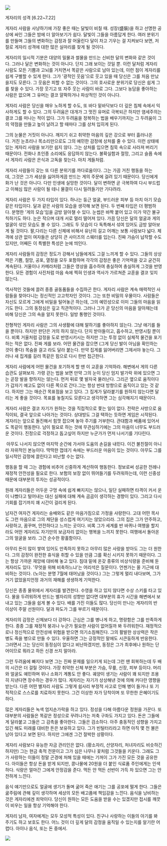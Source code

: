 ![](../../_resources/24311048565548032D_de72ae32d35c434996cea55d5010db7.jpg)

게자리의 성격 [6.22~7.22]

게자리 사람을 사냥하기에 가장 좋은 때는 달빛이 비칠 때. 성장(盛裝)을 하고 선명한 공상에 싸인 그들은 밤에 더 알아보기가 쉽다. 달빛이 그들을 아름답게 한다. 여러 분위기를 만들며 그들의 변화하는 감정과 잘 어울린다 달이 차고 기우는 걸 지켜보다 보면, 저절로 게자리 성격에 대한 많은 실마리를 찾게 될 것이다. 

게자리의 일시적 기분은 대양의 밀물과 썰물을 만드는 신비한 달의 변화와 같은 것이다. 그러나 달은 변화하는 것이 아니다. 단지 그래 보이는 것일 뿐. 이런 달처럼 게자리 사람도 모든 기쁨과 고뇌를 거치면서 똑같은 사람으로 남아 있는데, 이런 점이 게자리를 쉽게 구별할 수 있게 한다. 그가 '광적인 웃음'으로 웃고 있을 때 당신은 그를 처음 만났을지도 모른다. 그 웃음은 피할 수 없는 것이다. 그의 호사로운 분위기로 당신은 쉽게 그를 찾을 수 있다. 가장 웃기고 또 자주 웃는 사람이 바로 그다. 그보다 농담을 좋아하는 사람은 없으며 그 유머는 결코 얄팍하거나 파상적인 것이 아니다. 

게자리 사람은 당신을 매우 노하게 할 수도, 또 바다 밑바닥보다 더 깊은 침체 속에서 익사하게도 할 수 있다. 그의 두려움은 대개가 그 멋진 유머로 극복되곤 하지만 염세주의는 결코 그를 떠나는 적이 없다. 그가 두려움을 정복하는 법을 배우기까지는 그 두려움이 그의 약점을 만들고 높이 날려고 할 때마다 그를 상처 입히게 된다. 

그의 눈물은 거짓이 아니다. 깨지기 쉬고 취약한 마음의 깊은 강으로 부터 흘러나온다. 거친 눈초리나 목소리만으로도 그의 예민한 감정에 상처를 줄 수 있다. 이런 상태에 있는 게자리 사람을 보기란 쉽지 않다. 그는 상처를 입으면 침묵 속으로 사라져 버리기 때문이다. 전화나 초인종 소리에도 응답하지 않는다. 불확실함과 절망, 그리고 슬픔 속에서 게자리 사람은 은식과 고독을 찾는다. 마치 게들처럼. 

게자리 사람들이 갖는 또 다른 분위기를 까다로움이다. 그는 가끔 거친 행동을 하는데, 그것은 그가 세상을 싫어하게끔 만드는 게의 주문에 걸려 있기 때문이다. 당신에게 화가 난 것은 아니다. 다만 인생에 실망한 것이다. 달이 변하면 곧 극복하여 다시 부드럽고 이해심 많은 사람이 될 테니 물결이 다시 밀려들기만 기다려라. 

게자리 사람은 두 가지 타입이 있다. 하나는 둥근 얼굴, 부드러운 피부 등 마치 아기 모습 같은 타입이다. 달과 같은 사람의 모습을 생각해 보면 된다. 두 번째 타입은 더 평범하다. 분명한 '게의 모습'임을 금방 알아챌 수 있다. 눈썹은 바짝 붙어 있고 이가 약간 불규칙하기도 하다. 눈은 작으며 대개 서로 멀리 떨어져 있다. 가끔 당신은 달의 얼굴과 게의 얼굴이 섞인 모습도 볼 수 있다. 그래도 두 모습이 다 독특해서 섞여 있어도 금방 알아보게 될 것이다. 팔,다리는 다른 신체에 비해서 유난히 길고 어깨는 보통 사람보다 넓다. 체격에 상관 없이 여자들은 상당히 큰 사이즈의 스웨터를 입는다. 진짜 가슴이 납작할 수도 있지만, 어째든 이 특별한 특성은 눈에 띄인다. 

게자리 사람들의 감정은 정도가 강해서 남들에게도 그걸 느끼게 할 수 있다. 그들의 상상력은 기쁨, 절망, 공포, 열정을 모두 포함하며 각각의 감정은 좋은 기억력을 갖고 굳건히 계속된다. 거울이나 카메라처럼 그들은 영상을 흡수하여 충실하여 충실하게 그것을 반영한다. 모든 경험이 사진처럼 마음 속에 찍혀 인생과 역사가 가르쳐준 교훈을 결코 잊지 않는다. 

역사적인 것들에 끌려 종종 골동품들을 수집하곤 한다. 게자리 사람은 계속 매력적인 사람들을 찾아다니는 정신적인 고고학자인 것이다. 그는 또한 비밀의 우물이다. 사람들은 자신도 모르게 그에게 비밀을 털어놓곤 하는데, 그의 예민성으로 이미 그들의 마음을 읽기도 한다. 그의 동정심은 깊고 직관적이다. 그러나 그가 곧 당신의 마음을 알아채는데 비해 당신은 그의 속을 알지 못한다. 일방 통행인 것이다. 

전형적인 게자리 사람은 그의 사생활에 대해 말하기를 좋아하지 않는다. 그냥 애기를 들을 뿐이다. 하지만 판단은 거의 하지 않는다. 단지 받아들이고, 흡수하고, 반영시킬 뿐이다. 비록 거울처럼 감정을 도로 반영시키시는 하지만 그는 투정 없이 실체적 물건을 포기하는 적은 없다. 진짜 게를 보라. 어떤 물건을 잡으면 (그게 당신 발이 아님을 확인하는 것이 좋다) 목숨을 걸고 라도 달라 붙는다. 만약 집게를 잃어버리면 그제서야 놓는다. 그러나 새 집게를 길러 똑같은 힘으로 다시 한번 접근한다. 

게자리 사람에게 어떤 물건을 포기하게 할 땐 이 교훈을 기억하라. 해변에서 게의 다른 습관도 살펴보자. 가령 걷는 법을 보면 만약 그의 눈이 당신 엄지 발가락 위에 있으면 그는 곧장 발을 향하지는 않는다. 먼저 뒤로 몇 발자국 물러난다. 그리곤 옆으로 움직이다가 갑자기 예고도 없이 다른 쪽으로 간다.그는 항상 반대 방향으로 움직이고 있는 것 같다. 하지만 그는 매순간 목표점을 보고 있다. 그 집게가 달라붙기를 원하지 않는다면 달리는 게 좋을 것이다. 목표를 놓칠지도 모른다고 생각하면 그는 심각해지기 때문이다.

게자리 사람은 결코 자기가 원하는 것을 직접적으로 쫓는 일이 없다. 전략은 사방으로 움직이되, 결국 앞으로 나아가는 것이다. 상대방도 그걸 택하는 듯하면 게임은 시작된다. 게자리는 앞으로 돌진해서 힘껏 잡으며 놓아 주기를 거부한다. 관대함과 베품에 있어서도 똑같이 행동한다. 남이 필요로 하는 것에 무관심하기에는 그의 마음이 너무도 부드러운 것이다. 진정으로 걱정하고 돕고싶어 하지만 누군가가 먼저 나서기를 기다린다.

 아무도 나서지 않으면 마지막 순간에 가서야 도움의 손길을 내민다. 이건 불친절이 아니라 자위적인 본능이다. 딱딱한 껍데기 속에는 부드러운 마음이 있는 것이다. 아무도 그를 일시적인 감정에 끌린다고 비난할 수는 없다.

행동을 할 때 그는 경험에 비추어 신중하게 계산하여 행동한다. 정보로써 성공한 전례나 재정적 안전성을 필요로 한다. 보험의 보장 없이 뛰어들기를 두려워하는데, 이런 신중성 때문에 대부분의 투자는 성공적이다. 

원래 게자리들은 어두운 구멍 속에 쉽게 빠지지는 않으나, 일단 실패하면 타격이 커서 운이 나빴다고 털어내는 대신 실패에 대해 계속 곰곰이 생각하는 경향이 있다. 그리고 다시 기회를 잡기까지 꽤 시간이 걸리게 된다. 

남자건 여자건 게자리는 숭배와도 같은 마음가짐으로 가정을 사랑한다. 고대 어떤 목사도 그런 마음으로 그의 제단을 성스럽게 여기지는 않았으리라. 그의 집은 그가 안주하고, 사랑하고, 꿈꾸며, 안전하다고 느끼는 곳이다. 비록 그가 세계를 반 바퀴나 여행을 할지라도 어떤 게자리도 자기만의 보금자리 없이는 행복을 느끼지 못한다. 여행에서 돌아온 그의 얼굴을 보라. 그건 순수한 황홀함이다. 

아무리 돈이 많이 쌓여 있어도 만족하지 못하고 아무리 많은 사랑을 받아도 그는 더 원한다. 그의 감정이 완전한 휴식을 취할 수 있을 만큼 그를 확신 시키지 못하기 때문이다. 그는 항상 가까운 재앙에 대비해 놓고 있다. 침대 밑에 온갖 종류의 비상식량을 준비해 둔 게자리도 있다. '무엇을 위해 비축하느냐'는 어리석은 질문이다. 언젠가는 올 기근에 대비하는 것이다. (노아는 분명 7월에 태어났을 것이다.) 그는 그렇게 멀리 내다보며, 그가 거기 없었을지언정 과거의 재해를 생생하게 기억한다. 

당신은 종종 물위에서 게자리를 발견한다. 수영을 하고 있지 않다면 수상 스키를 타고 있다. 물을 두려워하게 만드는 별자리의 성향만 없다면 대부분의 휴가 시간을 해변에서 보내고 있는 그들을 쉽게 볼 수 있다. 배를 가진 이들도 많다. 당신이 만나는 게자리의 반 이상이 주말 선원이다. 달과 파도가 그를 부르기 때문이다.

게자리의 감정은 신체보다 더 강하다. 근심은 그를 병나게 하고, 명랑함은 그를 만족하게 한다. 종종 그를 재정적 붕괴나 누군가 필요한 사람이 없어질까 봐 두려워한다. 재정적으로나 정신적으로 안전성에 위협을 받으면 의기소침해진다. 그의 활발한 상상력은 작은 병도 죽을 병으로 만들 수 있다. 우울하면 그는 긍정적인 말에도 시큰둥하게 반응한다. 그러면서 그는 당신이 동정심이 없다고 비난하겠지만, 동정은 그가 최후에나 원하는 단어이므로 뭐라고 하든 신경 쓰지 말아라.

그런 두려움에 빠지다 보면 그는 진짜 문제를 일으키게 되는데 그런 땐 회복하는데 두 배의 시간은 더 걸릴 것이다. 가장 취약한 신체 부분은 가슴, 무릎, 신장, 피부 등이다. 머리와 얼굴도 예민하며 위나 소화기 계통도 안 좋다. 궤양이 생기는 사람이 꽤 되지만 조용히 지낸다면 장수하는 경우가 많다. 게자리는 자기가 상상해낸 것에 의해 커다란 영향을 받는다. 다른 어떤 별자리 사람도 그렇게 쉽사리 부정적 사고로 인해 병이 들거나 또 기적적으로 스스로를 치료하지 못한다. 그건 이상한 자가 당착이며 또 무한한 은혜이기도 하다.

많은 게자리들은 녹색 엄지손가락을 하고 있다. 정성을 다해 아름다운 정원을 가꾼다. 또 대부분의 사람들은 똑같은 정성으로 꾸려나가는 저축 구좌도 가지고 있다. 돈은 그들에게 달라붙고 그들은 그 감촉을 좋아한다. 그들은 검소하다. 아주 충동적인 성향을 가지고 있긴 해도 미래를 대비한 돈은 보유하고 있다. 그가 빈털터리라고 하면 아직 몇 천 불은 남아 있다고 보면 된다. 하지만 그에겐 그건 절박한 상황이다.

게자리 사람보다 유능한 자금 관리인은 없다. (황소자리, 산양자리, 처녀자리도 비슷하긴 하지만) 그는 현금 축적 전문이고 그가 심은 나무나 꽃처럼 그것들을 키운다. 그래도 그가 사랑하는 이들이 정말 곤경에 처해 있을 때에는 기꺼이 그가 가진 모든 것을 공유한다. 아이들은 항상 돈을 받게 되지만, 콩나물에 20원을 더 붙인 식료품 주인에게는 인색하다. 식량은 얼마간 그에게 안정감을 준다. 먹든 안 먹든 선반이 가득 차 있으면 그는 안전하게 느낀다.

음식 얘기만으로도 얼굴에 생기가 돌며 굶어 죽은 애기는 그를 공포에 떨게 한다. 그들은 굶주림에 관해 깊이 생각하며 세상의 모든 배고픔에 책임감을 느낀다. 음식을 낭비하는 것은 게자리에겐 죄악이다. 당신이 원하는 모든 도움을 받을 수는 있겠지만 접시를 깨끗이 비우는 일을 항상 기억해야 한다.

게자리 남자, 여자에게는 모두 모성적 특성이 있다. 친구나 사랑하는 이들의 아기를 봐 주기도 하고 보호도 한다. 어느 것이 더 깊게 달의 감정을 움직일 수 있는지를 알기란 어렵다. 아이나 음식, 또는 돈 중에서.


![](../../_resources/227EA948565548041B_5a3b9af152a9403da9597323bc7d309.jpg)